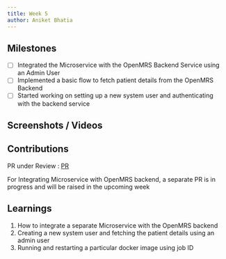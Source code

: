 ```yaml
---
title: Week 5
author: Aniket Bhatia
---
```


## Milestones
- [ ] Integrated the Microservice with the OpenMRS Backend Service using an Admin User
- [ ] Implemented a basic flow to fetch patient details from the OpenMRS Backend
- [ ] Started working on setting up a new system user and authenticating with the backend service

## Screenshots / Videos 

## Contributions
PR under Review : [PR](https://github.com/Bahmni/whatsapp-bahmni-service/pull/1)

For Integrating Microservice with OpenMRS backend, a separate PR is in progress and will be raised in the upcoming week

## Learnings
1. How to integrate a separate Microservice with the OpenMRS backend
2. Creating a new system user and fetching the patient details using an admin user
3. Running and restarting a particular docker image using job ID
